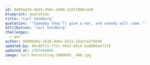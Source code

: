 ```yaml
---
id: 8d69ad34-4655-456c-a998-21d71086ceb0
blueprint: quotation
title: 'Carl Sandburg'
quotation: '"Someday they’ll give a war, and nobody will come."'
attribution: 'Carl Sandburg'
challenges:
  - war
author: 0800036e-1638-4d6e-822a-26aefe2f9e99
updated_by: 46c097c5-771c-49e2-b8c6-ba6009ae7172
updated_at: 1707444805
image: salt-harvesting-3060093__480.jpg
---
```

